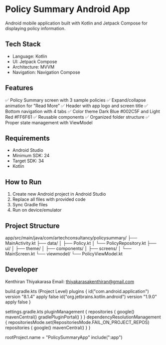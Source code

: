 # Policy Summary Android App

Android mobile application built with Kotlin and Jetpack Compose for displaying policy information.

## Tech Stack
- Language: Kotlin
- UI: Jetpack Compose  
- Architecture: MVVM
- Navigation: Navigation Compose

## Features
✅ Policy Summary screen with 3 sample policies
✅ Expand/collapse animation for "Read More"
✅ Header with app logo and screen title
✅ Bottom navigation with 4 tabs
✅ Color theme Dark Blue #002C5F and Light Red #FF6F61
✅ Reusable components
✅ Organized folder structure
✅ Proper state management with ViewModel

## Requirements
- Android Studio
- Minimum SDK: 24
- Target SDK: 34
- Kotlin

## How to Run
1. Create new Android project in Android Studio
2. Replace all files with provided code
3. Sync Gradle files
4. Run on device/emulator

## Project Structure
app/src/main/java/com/artechconsultancy/policysummary/
├── MainActivity.kt
├── data/
│   ├── Policy.kt
│   └── PolicyRepository.kt
├── ui/
│   ├── theme/
│   ├── components/
│   ├── screens/
│   └── MainScreen.kt
└── viewmodel/
└── PolicyViewModel.kt

## Developer
Kenthiran Thiyakarasa
Email: thiyakarasakenthiran@gmail.com

build.gradle.kts (Project Level)
plugins {
    id("com.android.application") version "8.1.4" apply false
    id("org.jetbrains.kotlin.android") version "1.9.0" apply false
}

settings.gradle.kts
pluginManagement {
    repositories {
        google()
        mavenCentral()
        gradlePluginPortal()
    }
}
dependencyResolutionManagement {
    repositoriesMode.set(RepositoriesMode.FAIL_ON_PROJECT_REPOS)
    repositories {
        google()
        mavenCentral()
    }
}

rootProject.name = "PolicySummaryApp"
include(":app")



